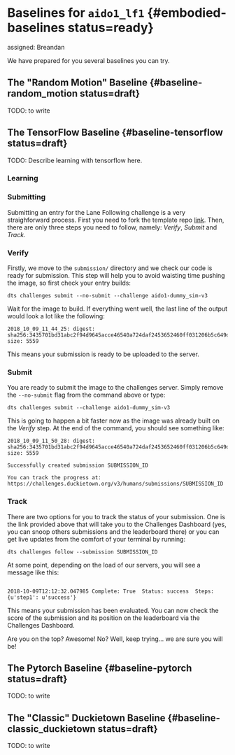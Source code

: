 # Baselines for `aido1_lf1` {#embodied-baselines status=ready}

assigned: Breandan

We have prepared for you several baselines you can try.

## The "Random Motion" Baseline {#baseline-random_motion status=draft}


TODO: to write

## The TensorFlow Baseline {#baseline-tensorflow status=draft}

TODO: Describe learning with tensorflow here.

### Learning

### Submitting
Submitting an entry for the Lane Following challenge is a very straighforward process.
First you need to fork the template repo [link](https://github.com/duckietown/challenge-aido1_LF1-template-tensorflow).
Then, there are only three steps you need to follow, namely: *Verify*, *Submit* and *Track*.

### Verify
Firstly, we move to the `submission/` directory and we check our code is ready for submission.
This step will help you to avoid waisting time pushing the image, so first check your entry builds:

``dts challenges submit --no-submit --challenge aido1-dummy_sim-v3``

Wait for the image to build. If everything went well, the last line of the output would look a lot like the following:

```
2018_10_09_11_44_25: digest: sha256:3435701bd31abc2f94d9645acce46540a724daf2453652460ff031206b5c649d size: 5559
```

This means your submission is ready to be uploaded to the server.

### Submit
You are ready to submit the image to the challenges server. 
Simply remove the `--no-submit` flag from the command above or type:

`dts challenges submit --challenge aido1-dummy_sim-v3`

This is going to happen a bit faster now as the image was already built on the *Verify* step.
At the end of the command, you should see something like:

```
2018_10_09_11_50_28: digest: sha256:3435701bd31abc2f94d9645acce46540a724daf2453652460ff031206b5c649d size: 5559

Successfully created submission SUBMISSION_ID

You can track the progress at: https://challenges.duckietown.org/v3/humans/submissions/SUBMISSION_ID
```

### Track
There are two options for you to track the status of your submission.
One is the link provided above that will take you to the Challenges Dashboard (yes, you can snoop others submissions and the leaderboard there) or you can get live updates from the comfort of your terminal by running:

```dts challenges follow --submission SUBMISSION_ID```

At some point, depending on the load of our servers, you will see a message like this:

```

2018-10-09T12:12:32.047985 Complete: True  Status: success  Steps: {u'step1': u'success'}

```
This means your submission has been evaluated.
You can now check the score of the submission and its position on the leaderboard via the Challenges Dashboard. 

Are you on the top? Awesome! No? Well, keep trying... we are sure you will be!


## The Pytorch Baseline {#baseline-pytorch status=draft}

TODO: to write

## The "Classic" Duckietown Baseline {#baseline-classic_duckietown status=draft}

TODO: to write
